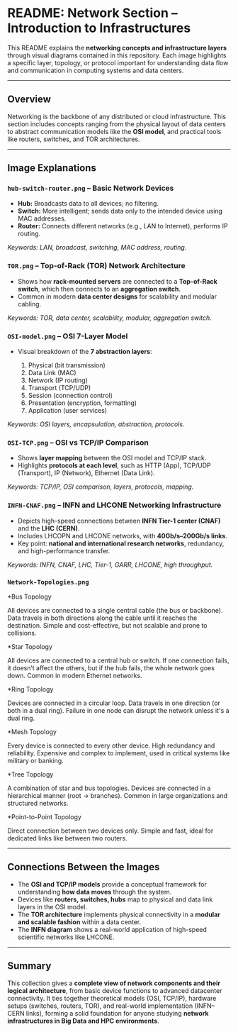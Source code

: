 # README: Network Section – Introduction to Infrastructures

This README explains the **networking concepts and infrastructure layers** through visual diagrams contained in this repository. Each image highlights a specific layer, topology, or protocol important for understanding data flow and communication in computing systems and data centers.

---

## Overview

Networking is the backbone of any distributed or cloud infrastructure. This section includes concepts ranging from the physical layout of data centers to abstract communication models like the **OSI model**, and practical tools like routers, switches, and TOR architectures.

---

## Image Explanations

### `hub-switch-router.png` – **Basic Network Devices**

* **Hub:** Broadcasts data to all devices; no filtering.
* **Switch:** More intelligent; sends data only to the intended device using MAC addresses.
* **Router:** Connects different networks (e.g., LAN to Internet), performs IP routing.

*Keywords: LAN, broadcast, switching, MAC address, routing.*

### `TOR.png` – **Top-of-Rack (TOR) Network Architecture**

* Shows how **rack-mounted servers** are connected to a **Top-of-Rack switch**, which then connects to an **aggregation switch**.
* Common in modern **data center designs** for scalability and modular cabling.

*Keywords: TOR, data center, scalability, modular, aggregation switch.*

### `OSI-model.png` – **OSI 7-Layer Model**

* Visual breakdown of the **7 abstraction layers**:

  1. Physical (bit transmission)
  2. Data Link (MAC)
  3. Network (IP routing)
  4. Transport (TCP/UDP)
  5. Session (connection control)
  6. Presentation (encryption, formatting)
  7. Application (user services)

*Keywords: OSI layers, encapsulation, abstraction, protocols.*

### `OSI-TCP.png` – **OSI vs TCP/IP Comparison**

* Shows **layer mapping** between the OSI model and TCP/IP stack.
* Highlights **protocols at each level**, such as HTTP (App), TCP/UDP (Transport), IP (Network), Ethernet (Data Link).

*Keywords: TCP/IP, OSI comparison, layers, protocols, mapping.*

### `INFN-CNAF.png` – **INFN and LHCONE Networking Infrastructure**

* Depicts high-speed connections between **INFN Tier-1 center (CNAF)** and the **LHC (CERN)**.
* Includes LHCOPN and LHCONE networks, with **40Gb/s–200Gb/s links**.
* Key point: **national and international research networks**, redundancy, and high-performance transfer.

*Keywords: INFN, CNAF, LHC, Tier-1, GARR, LHCONE, high throughput.*

### `Network-Topologies.png`

*Bus Topology

All devices are connected to a single central cable (the bus or backbone).
Data travels in both directions along the cable until it reaches the destination.
Simple and cost-effective, but not scalable and prone to collisions.

*Star Topology

All devices are connected to a central hub or switch.
If one connection fails, it doesn’t affect the others, but if the hub fails, the whole network goes down.
Common in modern Ethernet networks.

*Ring Topology

Devices are connected in a circular loop.
Data travels in one direction (or both in a dual ring).
Failure in one node can disrupt the network unless it's a dual ring.

*Mesh Topology

Every device is connected to every other device.
High redundancy and reliability.
Expensive and complex to implement, used in critical systems like military or banking.

*Tree Topology

A combination of star and bus topologies.
Devices are connected in a hierarchical manner (root → branches).
Common in large organizations and structured networks.

*Point-to-Point Topology

Direct connection between two devices only.
Simple and fast, ideal for dedicated links like between two routers.

---

## Connections Between the Images

* The **OSI and TCP/IP models** provide a conceptual framework for understanding **how data moves** through the system.
* Devices like **routers, switches, hubs** map to physical and data link layers in the OSI model.
* The **TOR architecture** implements physical connectivity in a **modular and scalable fashion** within a data center.
* The **INFN diagram** shows a real-world application of high-speed scientific networks like LHCONE.

---

## Summary

This collection gives a **complete view of network components and their logical architecture**, from basic device functions to advanced datacenter connectivity. It ties together theoretical models (OSI, TCP/IP), hardware setups (switches, routers, TOR), and real-world implementation (INFN–CERN links), forming a solid foundation for anyone studying **network infrastructures in Big Data and HPC environments**.
